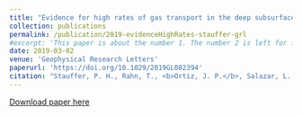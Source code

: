 ```yaml
---
title: "Evidence for high rates of gas transport in the deep subsurface" 
collection: publications
permalink: /publication/2019-evidenceHighRates-stauffer-grl
#excerpt: 'This paper is about the number 1. The number 2 is left for future work.'
date: 2019-03-02 
venue: 'Geophysical Research Letters'
paperurl: 'https://doi.org/10.1029/2019GL082394'
citation: "Stauffer, P. H., Rahn, T., <b>Ortiz, J. P.</b>, Salazar, L. J., Boukhalfa, H., Behar, H. R., & Snyder, E. E. (2019). Evidence for high rates of gas transport in the deep subsurface. <i>Geophysical Research Letters</i>, 46(7), 3773-3780."
---
```

<!-- This paper is about the number 1. The number 2 is left for future work. -->

[Download paper here](https://agupubs.onlinelibrary.wiley.com/doi/epdf/10.1029/2019GL082394)
